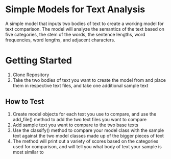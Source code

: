 # Simple Models for Text Analysis
A simple  model that inputs two bodies of text to create a working model for text comparison. The model will analyze the semantics of the text based on five categories, the stem of the words, the sentence lengths, word frequencies, word lengths, and adjacent characters.  

# Getting Started
1. Clone Repository
2. Take the two bodies of text you want to create the model from and place them in respective text files, and take one additional sample text

## How to Test
1. Create model objects for each text you use to compare, and use the add_file() method to add the two text files you want to compare
2. Add sample text you want to compare to the two base texts 
3. Use the classify() method to compare your model class with the sample text against the two model classes made up of the bigger pieces of text
4. The method will print out a variety of scores based on the categories used for comparison, and will tell you what body of text your sample is most similar to 
